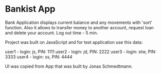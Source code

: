 # Bankist App

Bank Application displays current balance and any movements with 'sort' function. Also it allows to transfer money to another account, request loan and delete your account. Log out time - 5 min.

Project was built on JavaScript and for test application use this data:

user1 - login: js, PIN: 1111
user2 - login: jd, PIN: 2222
user3 - login: stw, PIN: 3333
user4 - login: ss, PIN: 4444

UI was copied from App that was built by Jonas Schmedtmann.

